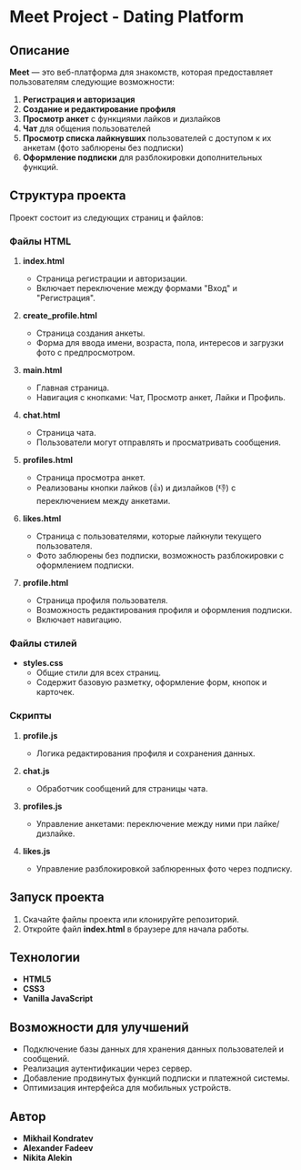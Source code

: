 # Meet Project - Dating Platform

## Описание
**Meet** — это веб-платформа для знакомств, которая предоставляет пользователям следующие возможности:
1. **Регистрация и авторизация**
2. **Создание и редактирование профиля**
3. **Просмотр анкет** с функциями лайков и дизлайков
4. **Чат** для общения пользователей
5. **Просмотр списка лайкнувших** пользователей с доступом к их анкетам (фото заблюрены без подписки)
6. **Оформление подписки** для разблокировки дополнительных функций.

## Структура проекта
Проект состоит из следующих страниц и файлов:

### Файлы HTML
1. **index.html**
   - Страница регистрации и авторизации.
   - Включает переключение между формами "Вход" и "Регистрация".

2. **create_profile.html**
   - Страница создания анкеты.
   - Форма для ввода имени, возраста, пола, интересов и загрузки фото с предпросмотром.

3. **main.html**
   - Главная страница.
   - Навигация с кнопками: Чат, Просмотр анкет, Лайки и Профиль.

4. **chat.html**
   - Страница чата.
   - Пользователи могут отправлять и просматривать сообщения.

5. **profiles.html**
   - Страница просмотра анкет.
   - Реализованы кнопки лайков (👍) и дизлайков (👎) с переключением между анкетами.

6. **likes.html**
   - Страница с пользователями, которые лайкнули текущего пользователя.
   - Фото заблюрены без подписки, возможность разблокировки с оформлением подписки.

7. **profile.html**
   - Страница профиля пользователя.
   - Возможность редактирования профиля и оформления подписки.
   - Включает навигацию.

### Файлы стилей
- **styles.css**
   - Общие стили для всех страниц.
   - Содержит базовую разметку, оформление форм, кнопок и карточек.

### Скрипты
1. **profile.js**
   - Логика редактирования профиля и сохранения данных.

2. **chat.js**
   - Обработчик сообщений для страницы чата.

3. **profiles.js**
   - Управление анкетами: переключение между ними при лайке/дизлайке.

4. **likes.js**
   - Управление разблокировкой заблюренных фото через подписку.

## Запуск проекта
1. Скачайте файлы проекта или клонируйте репозиторий.
2. Откройте файл **index.html** в браузере для начала работы.

## Технологии
- **HTML5**
- **CSS3**
- **Vanilla JavaScript**

## Возможности для улучшений
- Подключение базы данных для хранения данных пользователей и сообщений.
- Реализация аутентификации через сервер.
- Добавление продвинутых функций подписки и платежной системы.
- Оптимизация интерфейса для мобильных устройств.

## Автор
- **Mikhail Kondratev**
- **Alexander Fadeev**
- **Nikita Alekin**
